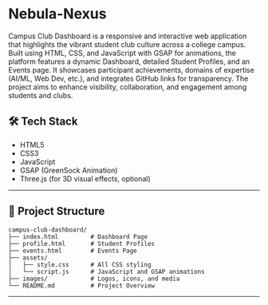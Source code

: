 # Nebula-Nexus
Campus Club Dashboard is a responsive and interactive web application that highlights the vibrant student club culture across a college campus. Built using HTML, CSS, and JavaScript with GSAP for animations, the platform features a dynamic Dashboard, detailed Student Profiles, and an Events page. It showcases participant achievements, domains of expertise (AI/ML, Web Dev, etc.), and integrates GitHub links for transparency. The project aims to enhance visibility, collaboration, and engagement among students and clubs.
## 🛠 Tech Stack

- HTML5  
- CSS3  
- JavaScript  
- GSAP (GreenSock Animation)  
- Three.js (for 3D visual effects, optional)  

---

## 📂 Project Structure

```
campus-club-dashboard/
├── index.html         # Dashboard Page
├── profile.html       # Student Profiles
├── events.html        # Events Page
├── assets/
│   ├── style.css      # All CSS styling
│   └── script.js      # JavaScript and GSAP animations
├── images/            # Logos, icons, and media
└── README.md          # Project Overview
```

---

  

